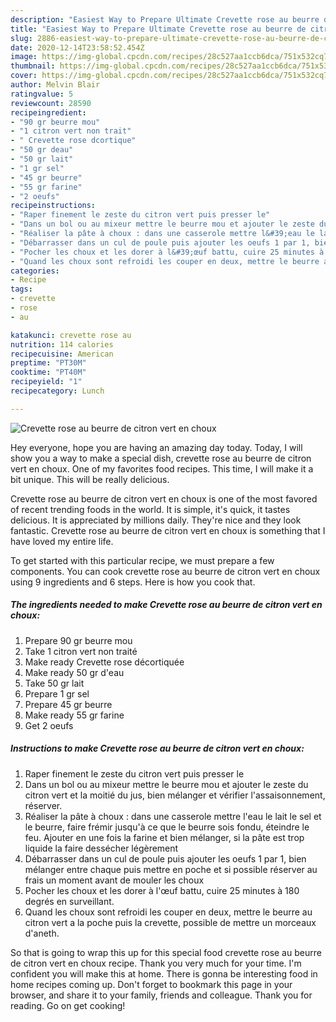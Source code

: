 ```yaml
---
description: "Easiest Way to Prepare Ultimate Crevette rose au beurre de citron vert en choux"
title: "Easiest Way to Prepare Ultimate Crevette rose au beurre de citron vert en choux"
slug: 2886-easiest-way-to-prepare-ultimate-crevette-rose-au-beurre-de-citron-vert-en-choux
date: 2020-12-14T23:58:52.454Z
image: https://img-global.cpcdn.com/recipes/28c527aa1ccb6dca/751x532cq70/crevette-rose-au-beurre-de-citron-vert-en-choux-photo-principale-de-la-recette.jpg
thumbnail: https://img-global.cpcdn.com/recipes/28c527aa1ccb6dca/751x532cq70/crevette-rose-au-beurre-de-citron-vert-en-choux-photo-principale-de-la-recette.jpg
cover: https://img-global.cpcdn.com/recipes/28c527aa1ccb6dca/751x532cq70/crevette-rose-au-beurre-de-citron-vert-en-choux-photo-principale-de-la-recette.jpg
author: Melvin Blair
ratingvalue: 5
reviewcount: 28590
recipeingredient:
- "90 gr beurre mou"
- "1 citron vert non trait"
- " Crevette rose dcortique"
- "50 gr deau"
- "50 gr lait"
- "1 gr sel"
- "45 gr beurre"
- "55 gr farine"
- "2 oeufs"
recipeinstructions:
- "Raper finement le zeste du citron vert puis presser le"
- "Dans un bol ou au mixeur mettre le beurre mou et ajouter le zeste du citron vert et la moitié du jus, bien mélanger et vérifier l&#39;assaisonnement, réserver."
- "Réaliser la pâte à choux : dans une casserole mettre l&#39;eau le lait le sel et le beurre, faire frémir jusqu&#39;à ce que le beurre sois fondu, éteindre le feu. Ajouter en une fois la farine et bien mélanger, si la pâte est trop liquide la faire dessécher légèrement"
- "Débarrasser dans un cul de poule puis ajouter les oeufs 1 par 1, bien mélanger entre chaque puis mettre en poche et si possible réserver au frais un moment avant de mouler les choux"
- "Pocher les choux et les dorer à l&#39;œuf battu, cuire 25 minutes à 180 degrés en surveillant."
- "Quand les choux sont refroidi les couper en deux, mettre le beurre au citron vert a la poche puis la crevette, possible de mettre un morceaux d&#39;aneth."
categories:
- Recipe
tags:
- crevette
- rose
- au

katakunci: crevette rose au 
nutrition: 114 calories
recipecuisine: American
preptime: "PT30M"
cooktime: "PT40M"
recipeyield: "1"
recipecategory: Lunch

---
```



![Crevette rose au beurre de citron vert en choux](https://img-global.cpcdn.com/recipes/28c527aa1ccb6dca/751x532cq70/crevette-rose-au-beurre-de-citron-vert-en-choux-photo-principale-de-la-recette.jpg)

Hey everyone, hope you are having an amazing day today. Today, I will show you a way to make a special dish, crevette rose au beurre de citron vert en choux. One of my favorites food recipes. This time, I will make it a bit unique. This will be really delicious.



Crevette rose au beurre de citron vert en choux is one of the most favored of recent trending foods in the world. It is simple, it's quick, it tastes delicious. It is appreciated by millions daily. They're nice and they look fantastic. Crevette rose au beurre de citron vert en choux is something that I have loved my entire life.


To get started with this particular recipe, we must prepare a few components. You can cook crevette rose au beurre de citron vert en choux using 9 ingredients and 6 steps. Here is how you cook that.

<!--inarticleads1-->

##### The ingredients needed to make Crevette rose au beurre de citron vert en choux:

1. Prepare 90 gr beurre mou
1. Take 1 citron vert non traité
1. Make ready  Crevette rose décortiquée
1. Make ready 50 gr d&#39;eau
1. Take 50 gr lait
1. Prepare 1 gr sel
1. Prepare 45 gr beurre
1. Make ready 55 gr farine
1. Get 2 oeufs




<!--inarticleads2-->

##### Instructions to make Crevette rose au beurre de citron vert en choux:

1. Raper finement le zeste du citron vert puis presser le
1. Dans un bol ou au mixeur mettre le beurre mou et ajouter le zeste du citron vert et la moitié du jus, bien mélanger et vérifier l&#39;assaisonnement, réserver.
1. Réaliser la pâte à choux : dans une casserole mettre l&#39;eau le lait le sel et le beurre, faire frémir jusqu&#39;à ce que le beurre sois fondu, éteindre le feu. Ajouter en une fois la farine et bien mélanger, si la pâte est trop liquide la faire dessécher légèrement
1. Débarrasser dans un cul de poule puis ajouter les oeufs 1 par 1, bien mélanger entre chaque puis mettre en poche et si possible réserver au frais un moment avant de mouler les choux
1. Pocher les choux et les dorer à l&#39;œuf battu, cuire 25 minutes à 180 degrés en surveillant.
1. Quand les choux sont refroidi les couper en deux, mettre le beurre au citron vert a la poche puis la crevette, possible de mettre un morceaux d&#39;aneth.




So that is going to wrap this up for this special food crevette rose au beurre de citron vert en choux recipe. Thank you very much for your time. I'm confident you will make this at home. There is gonna be interesting food in home recipes coming up. Don't forget to bookmark this page in your browser, and share it to your family, friends and colleague. Thank you for reading. Go on get cooking!
